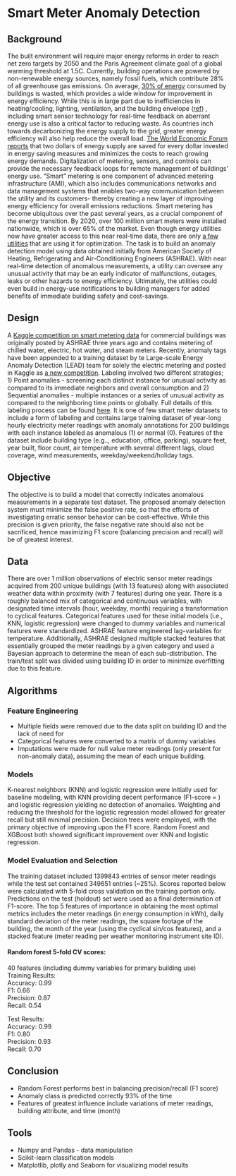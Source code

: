 # Smart Meter Anomaly Detection
## Background
The built environment will require major energy reforms in order to reach net zero targets by 2050 and the Paris Agreement climate goal of a global warming threshold at 1.5C. Currently, building operations are powered by non-renewable energy sources, namely fossil fuels, which contribute 28% of all greenhouse gas emissions. On average,  [30% of energy](https://www.energy.gov/eere/buildings/about-commercial-buildings-integration-program) consumed by buildings is wasted, which provides a wide window for improvement in energy efficiency. While this is in large part due to inefficiencies in heating/cooling, lighting, ventilation, and the building envelope ([ref](https://www.energy.gov/sites/prod/files/2017/03/f34/qtr-2015-chapter5.pdf)) , including smart sensor technology for real-time feedback on aberrant energy use is also a critical factor to reducing waste. As countries inch towards decarbonizing the energy supply to the grid, greater energy efficiency will also help reduce the overall load. [The World Economic Forum reports](https://www.weforum.org/agenda/2021/09/how-to-build-zero-carbon-buildings/) that two dollars of energy supply are saved for every dollar invested in energy saving measures and minimizes the costs to reach growing energy demands. Digitalization of metering, sensors, and controls can provide the necessary feedback loops for remote management of buildings’ energy use. “Smart” metering is one component of advanced metering infrastructure (AMI), which also includes communications networks and data management systems that enables two-way communication between the utility and its customers- thereby creating a new layer of improving energy efficiency for overall emissions reductions. Smart metering has become ubiquitous over the past several years, as a crucial component of the energy transition. By 2020, over 100 million smart meters were installed nationwide, which is over 65% of the market. Even though energy utilities now have greater access to this near real-time data, there are only [a few utilities](https://www.aceee.org/blog-post/2020/01/smart-meters-gain-popularity-most-utilities-dont-optimize-their-potential-save) that are using it for optimization. 
The task is to build an anomaly detection model using data obtained initially from American Society of Heating, Refrigerating and Air-Conditioning Engineers (ASHRAE). With near real-time detection of anomalous measurements, a  utility can oversee any unusual activity that may be an early indicator of malfunctions, outages, leaks or other hazards to energy efficiency. Ultimately, the utilities could even build in energy-use notifications to building managers for added benefits of immediate building safety and cost-savings. 
## Design
 A [Kaggle competition on smart metering data](https://www.kaggle.com/competitions/ashrae-energy-prediction/overview) for commercial buildings was originally posted by ASHRAE three years ago and contains metering of chilled water, electric, hot water, and steam meters. Recently, anomaly tags have been appended to a training dataset by te Large-scale Energy Anomaly Detection (LEAD) team for solely the electric metering and posted in Kaggle as [a new competition](https://www.kaggle.com/competitions/energy-anomaly-detection/overview/evaluation). Labeling involved two different strategies; 1) Point anomalies - screening each distinct instance for unusual activity as compared to its immediate neighbors and overall consumption and 2) Sequential anomalies - multiple instances or a series of unusual activity as compared to the neighboring time points or globally. Full details of this labeling process can be found [here](https://arxiv.org/pdf/2203.17256.pdf). It is one of few smart meter datasets to include a form of labeling and contains large training dataset of year-long hourly electricity meter readings with anomaly annotations for 200 buildings with each instance labeled as anomalous (1) or normal (0). Features of the dataset include building type (e.g.., education, office, parking), square feet, year built, floor count, air temperature with several different lags, cloud coverage, wind measurements, weekday/weekend/holiday tags. 
## Objective
The objective is to build a model that correctly indicates anomalous measurements in a separate test dataset. The proposed anomaly detection system must minimize the false positive rate, so that the efforts of investigating erratic sensor behavior can be cost-effective. While this precision is given priority, the false negative rate should also not be sacrificed, hence maximizing F1 score (balancing precision and recall) will be of greatest interest.
## Data
There are over 1 million observations of electric sensor meter readings acquired from 200 unique buildings (with 13 features) along with associated weather data within proximity (with 7 features) during one year. There is a roughly balanced mix of categorical and continuous variables, with designated time intervals (hour, weekday, month) requiring a transformation to cyclical features. Categorical features used for these initial models (i.e., KNN, logistic regression) were changed to dummy variables and numerical features were standardized. ASHRAE feature engineered lag-variables for temperature. Additionally, ASHRAE designed multiple stacked features that essentially grouped the meter readings by a given category and used a Bayesian approach to determine the mean of each sub-distribution. The train/test split was divided using building ID in order to minimize overfitting due to this feature. 
## Algorithms
### Feature Engineering
- Multiple fields were removed due to the data split on building ID and the lack of need for 
- Categorical features were converted to a matrix of dummy variables
- Imputations were made for null value meter readings (only present for non-anomaly data), assuming the mean of each unique building. 
### Models
K-nearest neighbors (KNN) and logistic regression were initially used for baseline modeling, with KNN providing decent performance (F1-score = )  and logistic regression yielding no detection of anomalies. Weighting and reducing the threshold for the logistic regression model allowed for greater recall but still minimal precision. Decision trees were employed, with the primary objective of improving upon the F1 score. Random Forest and XGBoost both showed significant improvement over KNN and logistic regression.
### Model Evaluation and Selection
The training dataset included 1399843 entries of sensor meter readings while the test set contained 349651 entries (~25%). Scores reported below were calculated with 5-fold cross validation on the training portion only. Predictions on the test (holdout) set were used as a final determination of F1-score. The top 5 features of importance in obtaining the most optimal metrics includes the meter readings (in energy consumption in kWh), daily standard deviation of the meter readings, the square footage of the building, the month of the year (using the cyclical sin/cos features), and a stacked feature (meter reading per weather monitoring instrument site ID).

#### Random forest 5-fold CV scores: 
40 features (including dummy variables for primary building use)  
Training Results:  
Accuracy: 0.99  
F1: 0.66  
Precision: 0.87  
Recall: 0.54  

Test Results:  
Accuracy: 0.99  
F1: 0.80  
Precision: 0.93  
Recall: 0.70

## Conclusion
- Random Forest performs best in balancing precision/recall (F1 score)
- Anomaly class is predicted correctly 93% of the time  
- Features of greatest influence include variations of meter readings, building attribute, and time (month)

## Tools
- Numpy and Pandas - data manipulation
- Scikit-learn classification models
- Matplotlib, plotly and Seaborn for visualizing model results


